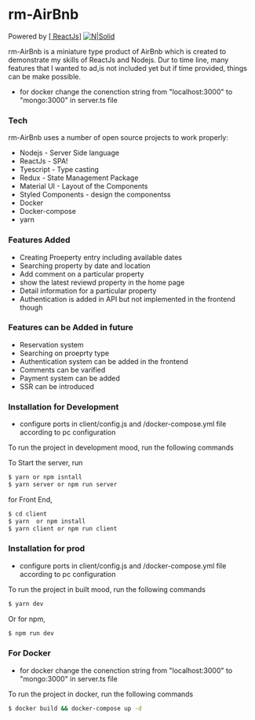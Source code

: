 # rm-AirBnb

Powered by
[[ ReactJs]](https://reactjs.org/) [![N|Solid](https://cldup.com/dTxpPi9lDf.thumb.png)](https://nodesource.com/products/nsolid)

rm-AirBnb is a miniature type product of AirBnb which is created to demonstrate my skills of ReactJs and Nodejs. Dur to time line, many features that I wanted to ad,is not included yet but if time provided, things can be make possible.

-   for docker change the conenction string from "localhost:3000" to "mongo:3000" in server.ts file

### Tech

rm-AirBnb uses a number of open source projects to work properly:

-   Nodejs - Server Side language
-   ReactJs - SPA!
-   Tyescript - Type casting
-   Redux - State Management Package
-   Material UI - Layout of the Components
-   Styled Components - design the componentss
-   Docker
-   Docker-compose
-   yarn

### Features Added

-   Creating Proeperty entry including available dates
-   Searching property by date and location
-   Add comment on a particular property
-   show the latest reviewd property in the home page
-   Detail information for a particular property
-   Authentication is added in API but not implemented in the frontend though

### Features can be Added in future

-   Reservation system
-   Searching on proeprty type
-   Authentication system can be added in the frontend
-   Comments can be varified
-   Payment system can be added
-   SSR can be introduced

### Installation for Development

-   configure ports in client/config.js and /docker-compose.yml file according to pc configuration

To run the project in development mood, run the following commands

To Start the server, run

```sh
$ yarn or npm isntall
$ yarn server or npm run server
```

for Front End,

```sh
$ cd client
$ yarn  or npm install
$ yarn client or npm run client
```

### Installation for prod

-   configure ports in client/config.js and /docker-compose.yml file according to pc configuration

To run the project in built mood, run the following commands

```sh
$ yarn dev
```

Or for npm,

```sh
$ npm run dev
```

### For Docker

-   for docker change the conenction string from "localhost:3000" to "mongo:3000" in server.ts file

To run the project in docker, run the following commands

```sh
$ docker build && docker-compose up -d
```
